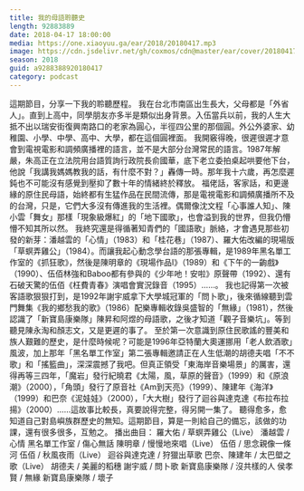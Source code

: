```yaml
---
title: 我的母語聆聽史
length: 92883889
date: 2018-04-17 18:00:00
media: https://one.xiaoyuu.ga/ear/2018/20180417.mp3
image: https://cdn.jsdelivr.net/gh/coxmos/cdn@master/ear/cover/20180417.jpeg
season: 2018
guid: a9288388920180417
category: podcast
---
```


這期節目，分享一下我的聆聽歷程。
我在台北市南區出生長大，父母都是「外省人」。直到上高中，同學朋友亦多半是類似出身背景。入伍當兵以前，我的人生大抵不出以瑞安街復興南路口的老家為圓心，半徑四公里的那個圓。外公外婆家、幼稚園、小學、中學、高中、大學，都在這個圓裡面。
我開竅得晚，很遲很遲才意會到電視電影和調頻廣播裡的語言，並不是大部分台灣常民的語言。1987年解嚴，朱高正在立法院用台語質詢行政院長俞國華，底下老立委拍桌起哄要他下台，他說「我講我媽媽教我的話，有什麼不對？」轟傳一時。那年我十六歲，再怎麼遲鈍也不可能沒有感覺到壓抑了數十年的情緒終於釋放。
福佬話，客家話，和更邊緣的原住民母語，始終都有生猛作品在民間流傳，那是電視電影和調頻廣播所不及的台灣，只是，它們大多沒有傳進我的生活裡。偶爾像沈文程「心事誰人知」、陳小雲「舞女」那樣「現象級爆紅」的「地下國歌」，也會溢到我的世界，但我仍懵懵不知其所以然。
我終究還是得循著知青們的「國語歌」脈絡，才會遇見那些初發的新芽：潘越雲的「心情」（1983）和「桂花巷」（1987）、羅大佑改編的現場版「草螟弄雞公」（1984）。而讓我起心動念學台語的那張專輯，是1989年黑名單工作室的《抓狂歌》，然後是陳明章的《現場作品I》（1989）和《下午的一齣戲》（1990）、伍佰林強和Baboo都有參與的《少年吔！安啦》原聲帶（1992）、還有石破天驚的伍佰《枉費青春》演唱會實況錄音（1995）……。
我也記得第一次被客語歌狠狠打到，是1992年謝宇威拿下大學城冠軍的「問卜歌」，後來循線聽到雲門舞集《我的鄉愁我的歌》（1986）配樂專輯收錄吳盛智的「無緣」（1981），然後認識了「新寶島康樂隊」陳昇和阿煜的母語歌，之後才知道「觀子音樂坑」。等到聽見陳永淘和顏志文，又是更遲的事了。
至於第一次意識到原住民歌謠的豐美和族人艱難的歷史，是什麼時候呢？可能是1996年亞特蘭大奧運挪用「老人飲酒歌」風波，加上那年「黑名單工作室」第二張專輯邀請正在人生低潮的胡德夫唱「不不歌」和「搖籃曲」，深深震撼了我吧。但真正領受「東海岸音樂場景」的厲害，還得再等三四年，「魔岩」發行紀曉君《太陽，風，草原的聲音》（1999）和《原浪潮》（2000），「角頭」發行了原音社《Am到天亮》（1999）、陳建年《海洋》（1999）和巴奈《泥娃娃》（2000），「大大樹」發行了迴谷與達克達《布拉布拉揚》（2000）……這故事比較長，真要說得完整，得另開一集了。
聽得愈多，愈知道自己對島嶼族群歷史的無知。這期節目，算是一則給自己的備忘，該做的功課，還有很多很多，互勉之。
播出曲目：
羅大佑 / 草螟弄雞公（Live）
潘越雲 / 心情
黑名單工作室 / 傷心無話
陳明章 / 慢慢地來唱（Live）
伍佰 / 思念親像一條河
伍佰 / 秋風夜雨（Live）
迴谷與達克達 / 狩獵出草歌
巴奈、陳建年 / 太巴塱之歌（Live）
胡德夫 / 美麗的稻穗
謝宇威 / 問卜歌
新寶島康樂隊 / 沒共樣的人
侯孝賢 / 無緣
新寶島康樂隊 / 壞子

